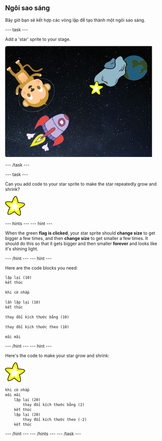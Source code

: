 ## Ngôi sao sáng

Bây giờ bạn sẽ kết hợp các vòng lặp để tạo thành một ngôi sao sáng.

\--- task \---

Add a 'star' sprite to your stage.

![Adding a star sprite](images/space-star-sprite.png)

\--- /task \---

\--- task \---

Can you add code to your star sprite to make the star repeatedly grow and shrink?

![Testing a shining star](images/sprite-star.png)

\--- hints \--- \--- hint \---

When the green **flag is clicked**, your star sprite should **change size** to get bigger a few times, and then **change size** to get smaller a few times. It should do this so that it gets bigger and then smaller **forever** and looks like it's shining light.

\--- /hint \--- \--- hint \---

Here are the code blocks you need:

```blocks3
lặp lại (10)
kết thúc

khi cờ nhấp

lần lặp lại (10)
kết thúc

thay đổi kích thước bằng (10)

thay đổi kích thước theo (10)

mãi mãi
```

\--- /hint \--- \--- hint \---

Here's the code to make your star grow and shrink:

![Star sprite](images/sprite-star.png)

```blocks3
khi cờ nhấp
mãi mãi
    lặp lại (20)
        thay đổi kích thước bằng (2)
    kết thúc
    lặp lại (20)
        thay đổi kích thước theo (-2)
    kết thúc

```

\--- /hint \--- \--- /hints \--- \--- /task \---